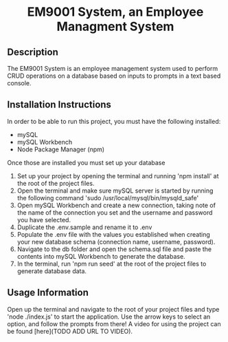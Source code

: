 <h1 align="center">EM9001 System, an Employee Managment System</h1>

## Description
The EM9001 System is an employee management system used to perform CRUD operations on a database based on inputs to prompts in a text based console.


## Installation Instructions
In order to be able to run this project, you must have the following installed:
- mySQL
- mySQL Workbench
- Node Package Manager (npm)

Once those are installed you must set up your database
1. Set up your project by opening the terminal and running 'npm install' at the root of the project files.
2. Open the terminal and make sure mySQL server is started by running the following command
     'sudo /usr/local/mysql/bin/mysqld_safe'
3. Open mySQL Workbench and create a new connection, taking note of the name of the connection you set and the username and password you have selected.
4. Duplicate the .env.sample and rename it to .env
5. Populate the .env file with the values you established when creating your new database schema (connection name, username, password).
6. Navigate to the db folder and open the schema.sql file and paste the contents into mySQL Workbench to generate the database.
7. In the terminal, run 'npm run seed' at the root of the project files to generate database data.


 
## Usage Information
Open up the terminal and navigate to the root of your project files and type 'node ./index.js' to start the application.
Use the arrow keys to select an option, and follow the prompts from there!
A video for using the project can be found [here](TODO ADD URL TO VIDEO).
